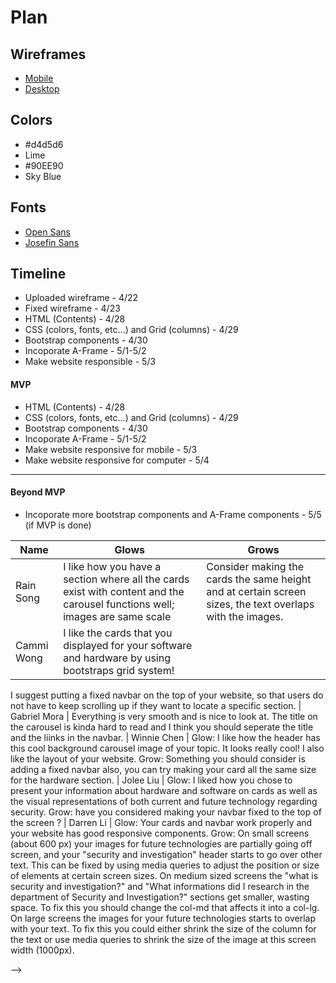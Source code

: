 # Plan

## Wireframes
* [Mobile](https://wireframe.cc/GtsUSG)
* [Desktop](https://wireframe.cc/SBusN1)

## Colors
* #d4d5d6
* Lime
* #90EE90
* Sky Blue


## Fonts
* [Open Sans](https://fonts.google.com/specimen/Open+Sans)
* [Josefin Sans](https://fonts.google.com/specimen/Josefin+Sans)

## Timeline

* Uploaded wireframe - 4/22
* Fixed wireframe - 4/23
* HTML (Contents) - 4/28
* CSS (colors, fonts, etc...) and Grid (columns) - 4/29
* Bootstrap components - 4/30
* Incoporate A-Frame - 5/1-5/2
* Make website responsible - 5/3


#### MVP

* HTML (Contents) - 4/28
* CSS (colors, fonts, etc...) and Grid (columns) - 4/29
* Bootstrap components - 4/30
* Incoporate A-Frame - 5/1-5/2
* Make website responsive for mobile - 5/3
* Make website responsive for computer - 5/4

---

#### Beyond MVP

* Incoporate more bootstrap components and A-Frame components - 5/5 (if MVP is done)




| Name | Glows | Grows |
| -------- | ------- | ------- |
| Rain Song | I like how you have a section where all the cards exist with content and the carousel functions well; images are same scale  | Consider making the cards the same height and at certain screen sizes, the text overlaps with the images.
| Cammi Wong | I like the cards that you displayed for your software and hardware by using bootstraps grid system!
I suggest putting a fixed navbar on the top of your website, so that users do not have to keep scrolling up if they want to locate a specific section.
| Gabriel Mora | Everything is very smooth and is nice to look at. The title on the carousel is kinda hard to read and I think you should seperate the title and the liinks in the navbar.
| Winnie Chen | Glow: I like how the header has this cool background carousel image of your topic. It looks really cool! I also like the layout of your website. Grow: Something you should consider is adding a fixed navbar also, you can try making your card all the same size for the hardware section.
| Jolee Liu  | Glow: I liked how you chose to present your information about hardware and software on cards as well as the visual representations of both current and future technology regarding security. Grow: have you considered making your navbar fixed to the top of the screen ?
| Darren Li  | Glow: Your cards and navbar work properly and your website has good responsive components. Grow: On small screens (about 600 px) your images for future technologies are partially going off screen, and your "security and investigation" header starts to go over other text. This can be fixed by using media queries to adjust the position or size of elements at certain screen sizes. On medium sized screens the "what is security and investigation?" and "What informations did I research in the department of Security and Investigation?" sections get smaller, wasting space. To fix this you should change the col-md that affects it into a col-lg. On large screens the images for your future technologies starts to overlap with your text. To fix this you could either shrink the size of the column for the text or use media queries to shrink the size of the image at this screen width (1000px).







-->
